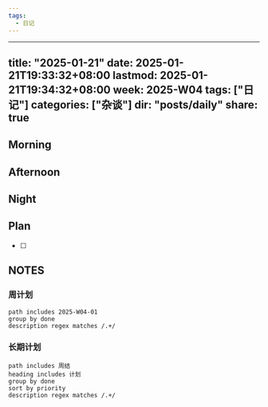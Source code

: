 ```yaml
---
tags:
  - 日记
---
```

---
title: "2025-01-21"
date: 2025-01-21T19:33:32+08:00
lastmod: 2025-01-21T19:34:32+08:00
week: 2025-W04
tags: ["日记"]
categories: ["杂谈"]
dir: "posts/daily"
share: true
--- 

## Morning

## Afternoon

## Night

## Plan
- [ ] 

## NOTES
### 周计划
```tasks
path includes 2025-W04-01
group by done
description regex matches /.+/
```

### 长期计划
```tasks
path includes 周结
heading includes 计划
group by done
sort by priority
description regex matches /.+/
```
